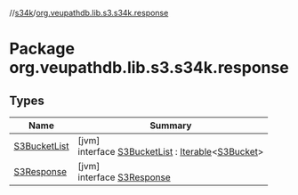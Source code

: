 //[s34k](../../index.md)/[org.veupathdb.lib.s3.s34k.response](index.md)

# Package org.veupathdb.lib.s3.s34k.response

## Types

| Name | Summary |
|---|---|
| [S3BucketList](-s3-bucket-list/index.md) | [jvm]<br>interface [S3BucketList](-s3-bucket-list/index.md) : [Iterable](https://kotlinlang.org/api/latest/jvm/stdlib/kotlin.collections/-iterable/index.html)&lt;[S3Bucket](../org.veupathdb.lib.s3.s34k.response.bucket/-s3-bucket/index.md)&gt; |
| [S3Response](-s3-response/index.md) | [jvm]<br>interface [S3Response](-s3-response/index.md) |
